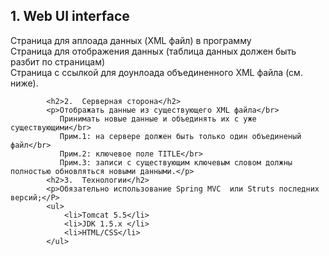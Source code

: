  <h2>1.	Web UI interface </h2>
            <p>Cтраница для аплоада данных (XML файл) в программу</br>
               Cтраница для отображения данных (таблица данных должен быть разбит по страницам)</br>
               Cтраница с ссылкой для доунлоада объединенного XML файла (см. ниже).</p>

            <h2>2.	Серверная сторона</h2>
            <p>Отображать данные из существующего XML файла</br>
               Принимать новые данные и объединять их с уже существующими</br>
               Прим.1: на сервере должен быть только один объединеный файл</br>
               Прим.2: ключевое поле TITLE</br>
               Прим.3: записи с существующим ключевым словом должны полностью обновляться новыми данными.</p>
            <h2>3.	Технологии</h2>
            <p>Обязательно использование Spring MVC  или Struts последних версий;</P>
            <ul>
                <li>Tomcat 5.5</li>
                <li>JDK 1.5.х </li>
                <li>HTML/CSS</li>
            </ul>
